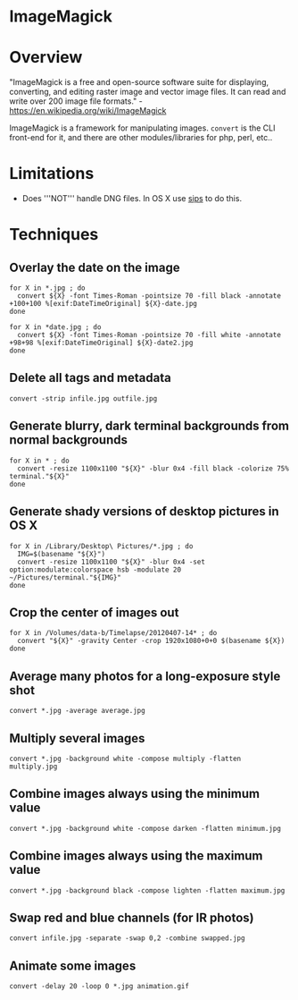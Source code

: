 # ImageMagick

# Overview

"ImageMagick is a free and open-source software suite for displaying, converting, and editing raster image and vector image files. It can read and write over 200 image file formats." - <https://en.wikipedia.org/wiki/ImageMagick>

ImageMagick is a framework for manipulating images. `convert` is the CLI front-end for it, and there are other modules/libraries for php, perl, etc..

# Limitations

* Does '''NOT''' handle DNG files. In OS X use [sips](sips) to do this.

# Techniques

## Overlay the date on the image

```
for X in *.jpg ; do
  convert ${X} -font Times-Roman -pointsize 70 -fill black -annotate +100+100 %[exif:DateTimeOriginal] ${X}-date.jpg
done

for X in *date.jpg ; do
  convert ${X} -font Times-Roman -pointsize 70 -fill white -annotate +98+98 %[exif:DateTimeOriginal] ${X}-date2.jpg
done
```

## Delete all tags and metadata

```
convert -strip infile.jpg outfile.jpg
```

## Generate blurry, dark terminal backgrounds from normal backgrounds

```
for X in * ; do
  convert -resize 1100x1100 "${X}" -blur 0x4 -fill black -colorize 75% terminal."${X}"
done
```

## Generate shady versions of desktop pictures in OS X

```
for X in /Library/Desktop\ Pictures/*.jpg ; do
  IMG=$(basename "${X}")
  convert -resize 1100x1100 "${X}" -blur 0x4 -set option:modulate:colorspace hsb -modulate 20 ~/Pictures/terminal."${IMG}"
done
```

## Crop the center of images out

```
for X in /Volumes/data-b/Timelapse/20120407-14* ; do
  convert "${X}" -gravity Center -crop 1920x1080+0+0 $(basename ${X})
done
```

## Average many photos for a long-exposure style shot

```
convert *.jpg -average average.jpg
```

## Multiply several images

```
convert *.jpg -background white -compose multiply -flatten multiply.jpg
```

## Combine images always using the minimum value

```
convert *.jpg -background white -compose darken -flatten minimum.jpg
```

## Combine images always using the maximum value

```
convert *.jpg -background black -compose lighten -flatten maximum.jpg
```

## Swap red and blue channels (for IR photos)

```
convert infile.jpg -separate -swap 0,2 -combine swapped.jpg
```

## Animate some images

```
convert -delay 20 -loop 0 *.jpg animation.gif
```
